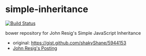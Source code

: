 simple-inheritance
==================

[![Build Status](https://travis-ci.org/html5crew/simple-inheritance.svg?branch=master)](https://travis-ci.org/html5crew/simple-inheritance)

bower repository for John Resig's Simple JavaScript Inheritance


- original: https://gist.github.com/shakyShane/5944153
- [John Resig's Posting](http://ejohn.org/blog/simple-javascript-inheritance/)
